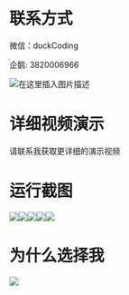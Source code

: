 # 联系方式

微信：duckCoding

企鹅: 3820006966

![在这里插入图片描述](http://upload.cxycsx.vip/91ab4bcb4f2c4c6db86365bb6d6e9c62.jpeg)

# 详细视频演示

请联系我获取更详细的演示视频

# 运行截图

![](http://www.bysj52.com/uploadfile/ueditor/image/202306/%E6%AF%95%E8%AE%BEspringboot005%E5%AD%A6%E7%94%9F%E5%BF%83%E7%90%86%E5%92%A8%E8%AF%A2%E8%AF%84%E4%BC%B0%E7%B3%BB%E7%BB%9F%E6%AF%95%E4%B8%9A%E8%AE%BE%E8%AE%A1/4.png)![](http://www.bysj52.com/uploadfile/ueditor/image/202306/%E6%AF%95%E8%AE%BEspringboot005%E5%AD%A6%E7%94%9F%E5%BF%83%E7%90%86%E5%92%A8%E8%AF%A2%E8%AF%84%E4%BC%B0%E7%B3%BB%E7%BB%9F%E6%AF%95%E4%B8%9A%E8%AE%BE%E8%AE%A1/1.png)![](http://www.bysj52.com/uploadfile/ueditor/image/202306/%E6%AF%95%E8%AE%BEspringboot005%E5%AD%A6%E7%94%9F%E5%BF%83%E7%90%86%E5%92%A8%E8%AF%A2%E8%AF%84%E4%BC%B0%E7%B3%BB%E7%BB%9F%E6%AF%95%E4%B8%9A%E8%AE%BE%E8%AE%A1/3.png)![](http://www.bysj52.com/uploadfile/ueditor/image/202306/%E6%AF%95%E8%AE%BEspringboot005%E5%AD%A6%E7%94%9F%E5%BF%83%E7%90%86%E5%92%A8%E8%AF%A2%E8%AF%84%E4%BC%B0%E7%B3%BB%E7%BB%9F%E6%AF%95%E4%B8%9A%E8%AE%BE%E8%AE%A1/2.png)![](http://www.bysj52.com/uploadfile/ueditor/image/202306/%E6%AF%95%E8%AE%BEspringboot005%E5%AD%A6%E7%94%9F%E5%BF%83%E7%90%86%E5%92%A8%E8%AF%A2%E8%AF%84%E4%BC%B0%E7%B3%BB%E7%BB%9F%E6%AF%95%E4%B8%9A%E8%AE%BE%E8%AE%A1/5.png)

# 为什么选择我

![](http://upload.cxycsx.vip/%E7%A8%8B%E5%BA%8F%E8%AE%BE%E8%AE%A1.png)

